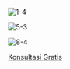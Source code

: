 ![1-4](https://user-images.githubusercontent.com/82723689/149630318-6cd25838-7ddf-465f-8d63-cb00b8637437.jpg)

![5-3](https://user-images.githubusercontent.com/82723689/149630339-80b828c9-bd98-4581-bd5d-9fbebeaac939.jpg)

![8-4](https://user-images.githubusercontent.com/82723689/149630342-4b7ff189-3852-4921-b2a1-70f64930f23a.jpg)

<a href="web.whatsapp.com/">Konsultasi Gratis</a>
